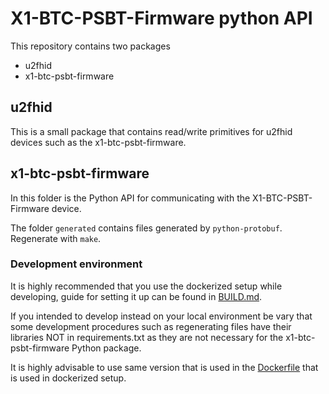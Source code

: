 # X1-BTC-PSBT-Firmware python API

This repository contains two packages

* u2fhid
* x1-btc-psbt-firmware

## u2fhid

This is a small package that contains read/write primitives for u2fhid devices such as the
x1-btc-psbt-firmware.

## x1-btc-psbt-firmware

In this folder is the Python API for communicating with the X1-BTC-PSBT-Firmware device.

The folder `generated` contains files generated by `python-protobuf`. Regenerate with `make`.


### Development environment

It is highly recommended that you use the dockerized setup while developing, guide for setting it up
can be found in [BUILD.md](../../BUILD.md).

If you intended to develop instead on your local environment be vary that some development procedures
such as regenerating files have their libraries NOT in requirements.txt as they are not necessary for the x1-btc-psbt-firmware 
Python package.

It is highly advisable to use same version that is used in the [Dockerfile](../../Dockerfile) that is used in dockerized
setup.